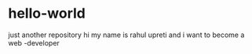# hello-world
just another repository
hi my name is rahul upreti and i want to become a web -developer
